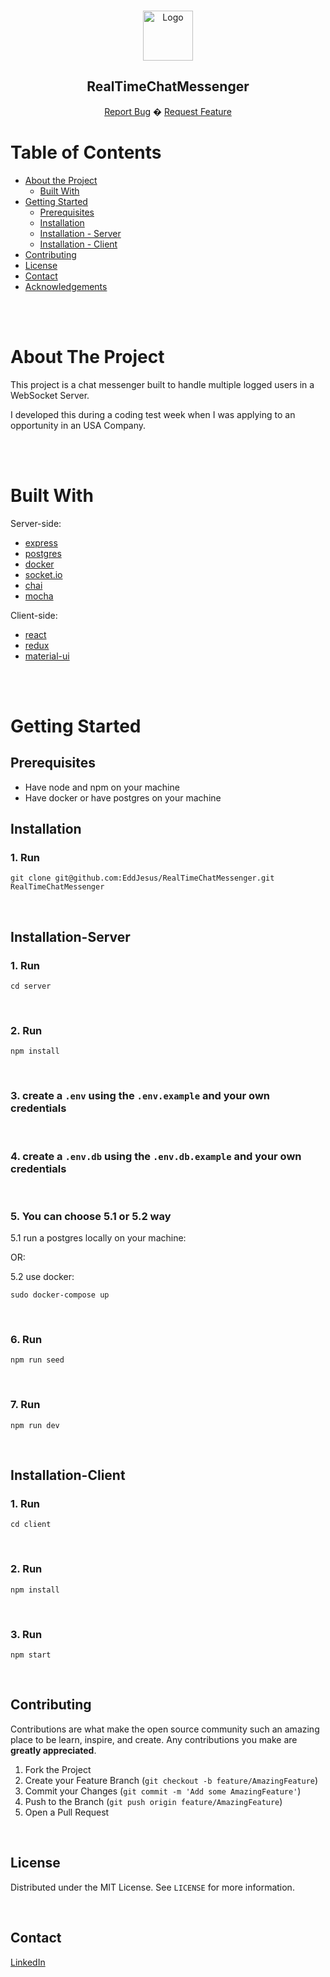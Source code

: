 <!--
repo name: RealTimeChatMessenger
description: Project developed to pass a code test
github name: EddJesus
link: https://github.com/EddJesus/RealTimeChatMessenger
logo path: public/logo.png
screenshot: public/ss.png
twitter: https://twitter.com/EdJesuus
email: edusanto22@gmail.com
-->

<!-- PROJECT LOGO -->
<br />
<p align="center">
  <a href="https://github.com/EddJesus/RealTimeChatMessenger">
    <img src="public/logo.png" alt="Logo" width="80" height="80">
  </a>
  <h2 align="center">
    RealTimeChatMessenger
  </h2>
    <p align="center">
      <a href="https://github.com/EddJesus/RealTimeChatMessenger/issues">Report Bug</a>
      �
      <a href="https://github.com/EddJesus/RealTimeChatMessenger/issues">Request Feature</a>
    </p>

</p>

<!-- TABLE OF CONTENTS -->

# Table of Contents

- [About the Project](#about-the-project)
  - [Built With](#built-with)
- [Getting Started](#getting-started)
  - [Prerequisites](#prerequisites)
  - [Installation](#installation)
  - [Installation - Server](#installation-server)
  - [Installation - Client](#installation-client)
- [Contributing](#contributing)
- [License](#license)
- [Contact](#contact)
- [Acknowledgements](#acknowledgements)

<br><br>

<!-- ABOUT THE PROJECT -->

# About The Project

This project is a chat messenger built to handle multiple logged users in a WebSocket Server.

I developed this during a coding test week when I was applying to an opportunity in an USA Company.

<br><br>

# Built With

Server-side:

- [express](https://expressjs.com/pt-br/)
- [postgres](https://www.postgresql.org/)
- [docker](https://www.docker.com/)
- [socket.io](https://socket.io/)
- [chai](https://www.chaijs.com/)
- [mocha](https://mochajs.org/)

Client-side:

- [react](https://reactjs.org/)
- [redux](https://redux.js.org/)
- [material-ui](https://mui.com/pt/)

<br><br>

<!-- GETTING STARTED -->

# Getting Started

## Prerequisites

- Have node and npm on your machine
- Have docker or have postgres on your machine

## Installation

### 1. Run

```
git clone git@github.com:EddJesus/RealTimeChatMessenger.git RealTimeChatMessenger
```

<br>

## Installation-Server

### 1. Run

```
cd server
```

<br>

### 2. Run

```
npm install
```

<br>

### 3. create a `.env` using the `.env.example` and your own credentials

<br>

### 4. create a `.env.db` using the `.env.db.example` and your own credentials

<br>

### 5. You can choose 5.1 or 5.2 way

5.1 run a postgres locally on your machine:

OR:

5.2 use docker:

```
sudo docker-compose up
```

<br>

### 6. Run

```
npm run seed
```

<br>

### 7. Run

```
npm run dev
```

<br>

## Installation-Client

### 1. Run

```
cd client
```

<br>

### 2. Run

```
npm install
```

<br>

### 3. Run

```
npm start
```

<br>

<!-- CONTRIBUTING -->

## Contributing

Contributions are what make the open source community such an amazing place to be learn, inspire, and create. Any contributions you make are **greatly appreciated**.

1. Fork the Project
2. Create your Feature Branch (`git checkout -b feature/AmazingFeature`)
3. Commit your Changes (`git commit -m 'Add some AmazingFeature'`)
4. Push to the Branch (`git push origin feature/AmazingFeature`)
5. Open a Pull Request

<br>

<!-- LICENSE -->

## License

Distributed under the MIT License. See `LICENSE` for more information.

<br>

<!-- CONTACT -->

## Contact

[LinkedIn](https://www.linkedin.com/in/dev-eduardo-jesus/)
